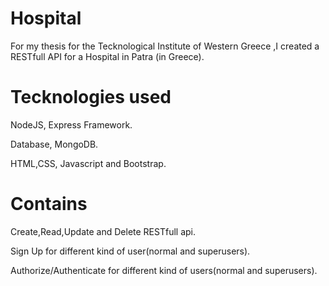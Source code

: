 # Hospital
For my thesis for the Tecknological Institute of Western Greece ,I created a RESTfull API for a Hospital in Patra (in Greece).

# Tecknologies used
NodeJS, Express Framework.

Database, MongoDB.

HTML,CSS, Javascript and Bootstrap.

# Contains
Create,Read,Update and Delete RESTfull api.

Sign Up for different kind of user(normal and superusers).

Authorize/Authenticate for different kind of users(normal and superusers).
